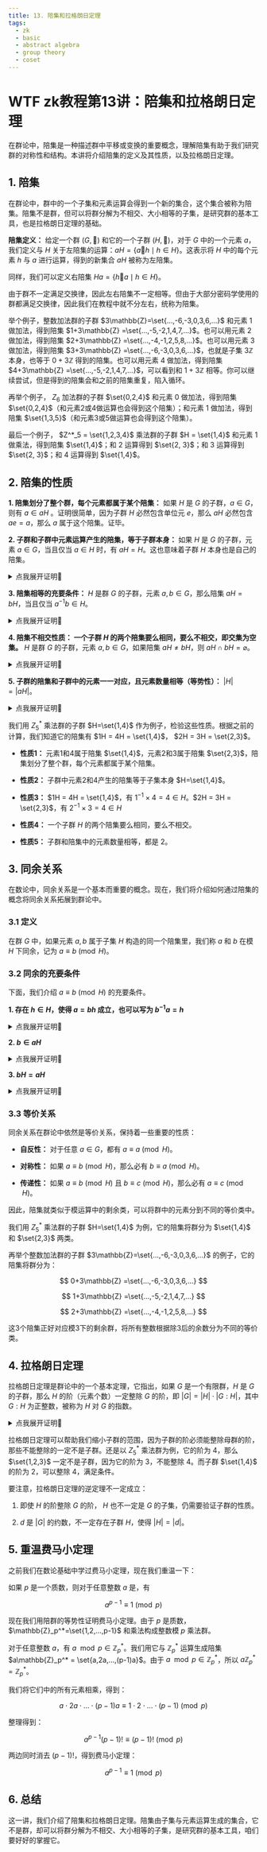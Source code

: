 ```yaml
---
title: 13. 陪集和拉格朗日定理
tags:
  - zk
  - basic
  - abstract algebra
  - group theory
  - coset
---
```


# WTF zk教程第13讲：陪集和拉格朗日定理

在群论中，陪集是一种描述群中平移或变换的重要概念，理解陪集有助于我们研究群的对称性和结构。本讲将介绍陪集的定义及其性质，以及拉格朗日定理。

## 1. 陪集

在群论中，群中的一个子集和元素运算会得到一个新的集合，这个集合被称为陪集。陪集不是群，但可以将群分解为不相交、大小相等的子集，是研究群的基本工具，也是拉格朗日定理的基础。

**陪集定义：** 给定一个群 $(G, 🐔)$ 和它的一个子群 $(H, 🐔)$，对于 $G$ 中的一个元素 $a$，我们定义与 $H$ 关于左陪集的运算：$aH = \{a🐔h \mid h \in H\}$。这表示将 $H$ 中的每个元素 $h$ 与 $a$ 进行运算，得到的新集合 $aH$ 被称为左陪集。

同样，我们可以定义右陪集 $Ha = \{h🐔a \mid h \in H\}$。

由于群不一定满足交换律，因此左右陪集不一定相等。但由于大部分密码学使用的群都满足交换律，因此我们在教程中就不分左右，统称为陪集。

举个例子，整数加法群的子群 $3\mathbb{Z}=\set{...,-6,-3,0,3,6,...}$ 和元素 $1$ 做加法，得到陪集 $1+3\mathbb{Z} =\set{...,-5,-2,1,4,7,...}$。也可以用元素 $2$ 做加法，得到陪集 $2+3\mathbb{Z} =\set{...,-4,-1,2,5,8,...}$。也可以用元素 $3$ 做加法，得到陪集 $3+3\mathbb{Z} =\set{...,-6,-3,0,3,6,...}$，也就是子集 $3\mathbb{Z}$ 本身，也等于 $0 + 3\mathbb{Z}$ 得到的陪集。也可以用元素 $4$ 做加法，得到陪集 $4+3\mathbb{Z} =\set{...,-5,-2,1,4,7,...}$，可以看到和 $1+3\mathbb{Z}$ 相等。你可以继续尝试，但是得到的陪集会和之前的陪集重复，陷入循环。

再举个例子， $Z_6$ 加法群的子群 $\set{0,2,4}$ 和元素 $0$ 做加法，得到陪集 $\set{0,2,4}$（和元素2或4做运算也会得到这个陪集）；和元素 $1$ 做加法，得到陪集 $\set{1,3,5}$（和元素3或5做运算也会得到这个陪集）。

最后一个例子， $Z^*_5 = \set{1,2,3,4}$ 乘法群的子群 $H = \set{1,4}$ 和元素 $1$ 做乘法，得到陪集  $\set{1,4}$；和 $2$ 运算得到 $\set{2, 3}$；和 $3$ 运算得到 $\set{2, 3}$；和 $4$ 运算得到 $\set{1,4}$。

## 2. 陪集的性质

**1. 陪集划分了整个群，每个元素都属于某个陪集：** 如果 $H$ 是 $G$ 的子群，$a \in G$，则有 $a \in aH$ 。证明很简单，因为子群 $H$ 必然包含单位元 $e$，那么 $aH$ 必然包含 $ae = a$，那么 $a$ 属于这个陪集。证毕。

**2. 子群和子群中元素运算产生的陪集，等于子群本身：** 如果 $H$ 是 $G$ 的子群，元素 $a \in G$，当且仅当 $a \in H$ 时，有 $aH = H$。这也意味着子群 $H$ 本身也是自己的陪集。

<details><summary>点我展开证明👀</summary>

**充分性：** 因为 $a \in H$，根据群的封闭性，$aH$ 中的元素都属于 $H$，因此 $aH \subseteq H$。另一方面，设任意 $b \in H$，根据子群性质，则有 $a^{-1}b \in H$，两边同时运算 $a$，则有 $aa^{-1}b \in aH$，即 $b \in aH$。也就是说任意 $b \in H$，都有 $b \in aH$，因此 $H \subseteq aH$。因此， $H = aH$，充分性证明完毕。

**必要性：** 因为 $a \in G$，有 $aH = H$成立。因为单位元 $e$ 也在群 $H$ 中，因此存在 $b \in H$ 使得 $ab = e$，则 $a = b ^{-1}$。根据群的逆元素存在定理， $a = b^{-1} \in H$，也就是 $a \in H$。证毕。

</details>

**3. 陪集相等的充要条件：** $H$ 是群 $G$ 的子群，元素 $a, b \in G$，那么陪集 $aH = bH$，当且仅当 $a^{-1}b \in H$。

<details><summary>点我展开证明👀</summary>

**充分性：** 由于 $aH = bH$，且 $b \in bH$，因此存在 $h \in H$ 使得 $ah = b$。又因为 $a, b \in G$，所以 $a$ 的逆元存在，两边同乘以 $a^{-1}$，有 $h = a^{-1}b$，因此 $a^{-1}b \in H$。证毕。

**必要性：** 给定 $a^{-1}b \in H$，存在 $h \in H$ 使得 $a^{-1}b = h$ 成立。等式两边同乘 $a$，得到 $b = ah$，两边同时乘以 $H$，有 $bH = ahH$，又因为 $h \in H$，有 $hH = H$，所以 $bH = aH$。证毕。

</details>

**4. 陪集不相交性质： 一个子群 $H$ 的两个陪集要么相同，要么不相交，即交集为空集。** $H$ 是群 $G$ 的子群，元素 $a, b \in G$，如果陪集 $aH \neq bH$，则 $aH \cap bH = \varnothing$。

<details><summary>点我展开证明👀</summary>

我们使用反证法，假设陪集 $aH \neq bH$，但是 $aH$ 和 $bH$ 有公共元素 $h$。那么有 $h_1, h_2 \in H$ 使得 $h = ah_1 = bh_2$，得到 $ah_1 = bh_2$。我们在等式两边同时乘以 $H$，有 $ah_1H = bh_2H$。又因为 $h_1, h_2 \in H$，因此 $h_1H = h_2H = H$，因此有 $aH = bH$，两个陪集相等，与假设矛盾。因此如果 $aH \neq bH$，则 $aH$ 和 $bH$ 没有公共元素，即  $aH \cap bH = \varnothing$。证毕

</details>

**5. 子群的陪集和子群中的元素一一对应，且元素数量相等（等势性）：** $|H|=|aH|$。

<details><summary>点我展开证明👀</summary>

对于子群 $H$ 和陪集 $aH$，我们想要证明它们是等势的，即存在一个双射 $f: H \to aH$。

考虑定义在 $H$ 上的映射 $f: H \to bH$，其中 $f(h) = ah$。我们需要验证 $f$ 是一个双射，即它是一一对应的。

1. **单射性（Injection）：** 对于任意 $x_1, x_2 \in H$，如果 $f(x_1) = f(x_2)$，则 $x_1 = x_2$。

   假设 $f(x_1) = f(x_2)$，即 $ax_1 = a x_2$。由于 $a$ 是群元素，存在逆元素，可以等式两边左乘逆元素得到 $x_1 = x_2$。证毕。

2. **满射性（Surjection）：** 对于任意 $y \in aH$，存在 $x \in H$，使得 $f(x) = y$。

   由于 $y \in aH$，因此存在 $h \in H$ 使得 $y = ah$。令 $x = a^{-1} y$，则 $f(x) = a a^{-1} y = y$。因此，$f$ 是满射。

由单射性和满射性可知，$f$ 是一个双射，因此 $H$ 和 $aH$ 是等势的，他们的元素一一对应，且元素数量相等。

</details>

我们用 $Z^*_5$ 乘法群的子群 $H=\set{1,4}$ 作为例子，检验这些性质。根据之前的计算，我们知道它的陪集有 $1H = 4H = \set{1,4}$， $2H = 3H = \set{2,3}$。

- **性质1：** 元素1和4属于陪集 $\set{1,4}$，元素2和3属于陪集 $\set{2,3}$，陪集划分了整个群，每个元素都属于某个陪集。

- **性质2：** 子群中元素2和4产生的陪集等于子集本身 $H=\set{1,4}$。

- **性质3：** $1H = 4H = \set{1,4}$，有 $1^{-1} \times 4 = 4 \in H$。$2H = 3H = \set{2,3}$，有 $2^{-1} \times 3 = 4 \in H$

- **性质4：** 一个子群 $H$ 的两个陪集要么相同，要么不相交。

- **性质5：** 子群和陪集中的元素数量相等，都是 2。

## 3. 同余关系

在数论中，同余关系是一个基本而重要的概念。现在，我们将介绍如何通过陪集的概念将同余关系拓展到群论中。

### 3.1 定义

在群 $G$ 中，如果元素 $a, b$ 属于子集 $H$ 构造的同一个陪集里，我们称 $a$ 和 $b$ 在模 $H$ 下同余，记为 $a \equiv b \pmod{H}$。

### 3.2 同余的充要条件

下面，我们介绍 $a \equiv b \pmod{H}$ 的充要条件。

**1. 存在 $h \in H$，使得 $a=bh$ 成立，也可以写为 $b^{-1}a = h$** 

<details><summary>点我展开证明👀</summary>

**充分性**

根据 $a \equiv b \pmod{H}$，因此存在 $h \in H$ 使得 $b^{-1}a = h$，两边同乘以 $b$，得到 $a = bh$。证毕。

**必要性**

存在 $h \in H$，使得 $a=bh$ 成立，两边同时乘以 $b^{-1}$，有 $b^{-1}a = h$，因此 $aH = bH$。又因为 $a \in aH$， $b \in bH$，因此它们属于同一个陪集。证毕。

</details>


**2. $b \in aH$** 

<details><summary>点我展开证明👀</summary>

**充分性**

根据上一条证明，有 $aH = bH$，又因为 $b \in bH$，所以 $b \in aH$。

**必要性**

根据 $b \in aH$，又因为 $b \in bH$，因此 $aH$ 和 $bH$ 的交集不为空，因此 $aH = bH$。又因为 $a \in aH$， $b \in bH$，因此它们属于同一个陪集。证毕。

</details>

**3. $bH = aH$**

<details><summary>点我展开证明👀</summary>

上一节已经证明了陪集相等的充要条件，和这里是一样的。

</details>


### 3.3 等价关系

同余关系在群论中依然是等价关系，保持着一些重要的性质：

- **自反性：** 对于任意 $a \in G$，都有 $a \equiv a \pmod{H}$。
  
- **对称性：** 如果 $a \equiv b \pmod{H}$，那么必有 $b \equiv a \pmod{H}$。

- **传递性：** 如果 $a \equiv b \pmod{H}$ 且 $b \equiv c \pmod{H}$，那么必有 $a \equiv c \pmod{H}$。

因此，陪集就类似于模运算中的剩余类，可以将群中的元素分到不同的等价类中。

我们用 $Z^*_5$ 乘法群的子群 $H=\set{1,4}$ 为例，它的陪集将群分为 $\set{1,4}$ 和 $\set{2,3}$ 两类。

再举个整数加法群的子群 $3\mathbb{Z}=\set{...,-6,-3,0,3,6,...}$ 的例子，它的陪集将群分为：

$$
0+3\mathbb{Z} =\set{...,-6,-3,0,3,6,...}
$$

$$
1+3\mathbb{Z} =\set{...,-5,-2,1,4,7,...}
$$

$$
2+3\mathbb{Z} =\set{...,-4,-1,2,5,8,...}
$$

这3个陪集正好对应模3下的剩余群，将所有整数根据除3后的余数分为不同的等价类。

## 4. 拉格朗日定理

拉格朗日定理是群论中的一个基本定理，它指出，如果 $G$ 是一个有限群，$H$ 是 $G$ 的子群，那么 $H$ 的阶（元素个数）一定整除 $G$ 的阶，即 $|G| = |H| \cdot |G:H|$，其中 $G:H$ 为正整数，被称为 $H$ 对 $G$ 的指数。

<details><summary>点我展开证明👀</summary>

$G$ 是一个有限群，子群 $H$ 构造的陪集互不相交，并且划分了整个群。

我们可以构造一组不相交的 $n$ 个陪集 $g_1H, g_2H, ... , g_nH$ 划分整个群。那么 $|G| = |g_1H| +|g_2H|+ ... + |g_nH|$。又因为每个陪集的阶都与子群数量相等，因此有 $|G| = |H| +|H|+ ... + |H| = n|H|$。我们把正整数 $n$ 记为 $G:H$，称为 $H$ 对 $G$ 的指数。证毕

</details>

拉格朗日定理可以帮助我们缩小子群的范围，因为子群的阶必须能整除母群的阶，那些不能整除的一定不是子群。还是以 $Z^*_5$ 乘法群为例，它的阶为 $4$，那么 $\set{1,2,3}$ 一定不是子群，因为它的阶为 $3$，不能整除 $4$。而子群 $\set{1,4}$ 的阶为 $2$，可以整除 $4$，满足条件。

要注意，拉格朗日定理的逆定理不一定成立：

1. 即使 $H$ 的阶整除 $G$ 的阶， $H$ 也不一定是 $G$ 的子集，仍需要验证子群的性质。

2. $d$ 是 $|G|$ 的约数，不一定存在子群 $H$，使得 $|H| = |d|$。

## 5. 重温费马小定理

之前我们在数论基础中学过费马小定理，现在我们重温一下：

如果 $p$ 是一个质数，则对于任意整数 $a$ 是，有

$$
a^{p-1} \equiv 1 \pmod{p}
$$

现在我们用陪群的等势性证明费马小定理。由于 $p$ 是质数， $\mathbb{Z}_p^*=\set{1,2,...,p-1}$ 和乘法构成整数模 $p$ 乘法群。

对于任意整数 $a$，有 $a \mod{p} \in \mathbb{Z}_p^*$。我们用它与 $\mathbb{Z}_p^*$ 运算生成陪集 $a\mathbb{Z}_p^* = \set{a,2a,...,(p-1)a}$。由于 ${a \mod{p}} \in \mathbb{Z}_p^*$，所以 $a\mathbb{Z}_p^* = \mathbb{Z}_p^*$。

我们将它们中的所有元素相乘，得到：

$$
a \cdot 2a \cdot ... \cdot (p-1)a \equiv 1 \cdot 2 \cdot ... \cdot (p-1) \pmod{p}
$$

整理得到：

$$
a^{p-1} (p-1)! \equiv (p-1)! \pmod{p}
$$

两边同时消去 $(p-1)!$，得到费马小定理：

$$
a^{p-1} \equiv 1 \pmod{p}
$$

## 6. 总结

这一讲，我们介绍了陪集和拉格朗日定理。陪集由子集与元素运算生成的集合，它不是群，却可以将群分解为不相交、大小相等的子集，是研究群的基本工具，咱们要好好的掌握它。
